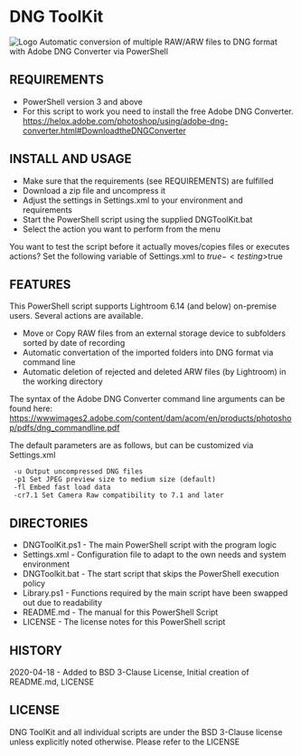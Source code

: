 # DNG ToolKit
![Logo](DNGToolKit.jpg=200x200)
Automatic conversion of multiple RAW/ARW files to DNG format with Adobe DNG Converter via PowerShell 

## REQUIREMENTS

- PowerShell version 3 and above
- For this script to work you need to install the free Adobe DNG Converter. https://helpx.adobe.com/photoshop/using/adobe-dng-converter.html#DownloadtheDNGConverter 

## INSTALL AND USAGE

- Make sure that the requirements (see REQUIREMENTS) are fulfilled
- Download a zip file and uncompress it
- Adjust the settings in Settings.xml to your environment and requirements
- Start the PowerShell script using the supplied DNGToolKit.bat
- Select the action you want to perform from the menu

You want to test the script before it actually moves/copies files or executes actions?
Set the following variable of Settings.xml to $true - <testing>$true</testing> 

## FEATURES

This PowerShell script supports Lightroom 6.14 (and below) on-premise users. Several actions are available.

- Move or Copy RAW files from an external storage device to subfolders sorted by date of recording
- Automatic convertation of the imported folders into DNG format via command line
- Automatic deletion of rejected and deleted ARW files (by Lightroom) in the working directory

The syntax of the Adobe DNG Converter command line arguments can be found here:
https://wwwimages2.adobe.com/content/dam/acom/en/products/photoshop/pdfs/dng_commandline.pdf

The default parameters are as follows, but can be customized via Settings.xml
```
 -u Output uncompressed DNG files
 -p1 Set JPEG preview size to medium size (default)
 -fl Embed fast load data
 -cr7.1 Set Camera Raw compatibility to 7.1 and later
```

## DIRECTORIES

- DNGToolKit.ps1 - The main PowerShell script with the program logic
- Settings.xml - Configuration file to adapt to the own needs and system environment
- DNGToolkit.bat - The start script that skips the PowerShell execution policy
- Library.ps1 - Functions required by the main script have been swapped out due to readability
- README.md - The manual for this PowerShell Script
- LICENSE - The license notes for this PowerShell script

## HISTORY

2020-04-18 - Added to BSD 3-Clause License, Initial creation of README.md, LICENSE

## LICENSE

DNG ToolKit and all individual scripts are under the BSD 3-Clause license unless explicitly noted otherwise. Please refer to the LICENSE
